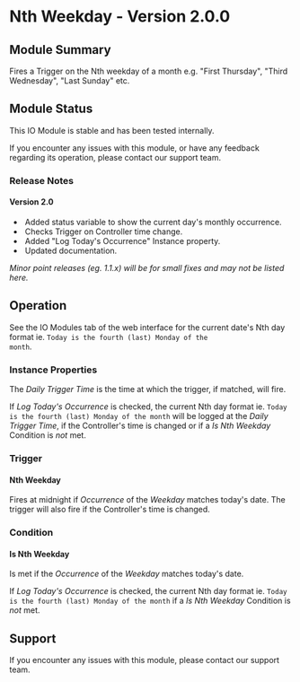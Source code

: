 # Nth Weekday - Version 2.0.0

[//]: # (THIS IS WHAT A COMMENT LOOKS LIKE)

## Module Summary

Fires a Trigger on the Nth weekday of a month e.g. "First Thursday", "Third Wednesday", "Last Sunday" etc.

## Module Status

This IO Module is stable and has been tested internally.

If you encounter any issues with this module, or have any feedback regarding its operation, please contact our support team.

[//]: # (### Module Scope)
[//]: # (If important to mention explain the limitations and things this module cannot perform)

### Release Notes

#### Version 2.0

* &nbsp;Added status variable to show the current day's monthly occurrence.
* &nbsp;Checks Trigger on Controller time change.
* &nbsp;Added "Log Today's Occurrence" Instance property.
* &nbsp;Updated documentation.

*Minor point releases (eg. 1.1.x) will be for small fixes and may not be listed here.*

[//]: # (## Requirements)
[//]: # (Mention any pre-requisites needed before setting up the module in terms of hardware, subscriptions, APIs)

[//]: # (## Configuration)
[//]: # (Mention any setup aspects the user should note that are generally done outside the Designer interface)

## Operation

[//]: # (Give all the operational details linked to using Instance Properties, Triggers, Conditions, Actions, Variables associated with the module's operation)

See the IO Modules tab of the web interface for the current date's Nth day format ie. <code>Today is the fourth (last) Monday of the month</code>.

### Instance Properties

The *Daily Trigger Time* is the time at which the trigger, if matched, will fire.

If *Log Today's Occurrence* is checked, the current Nth day format ie. <code>Today is the fourth (last) Monday of the month</code>
will be logged at the *Daily Trigger Time*, if the Controller's time is changed or if a *Is Nth Weekday* Condition is _not_ met.

[//]: # (### Triggers)

[//]: # (### Conditions)
[//]: # (Conditions are other criteria that need to be met after a trigger to activate an Action)

### Trigger

#### Nth Weekday

Fires at midnight if *Occurrence* of the *Weekday* matches today's date. The trigger will also fire if the Controller's time is changed.

### Condition

#### Is Nth Weekday

Is met if the *Occurrence* of the *Weekday* matches today's date.

If *Log Today's Occurrence* is checked, the current Nth day format ie. <code>Today is the fourth (last) Monday of the month</code>
if a *Is Nth Weekday* Condition is _not_ met.

[//]: # (### Variables)
[//]: # (Variables are a way of collecting numbers from inputs and using them in actions)

## Support

If you encounter any issues with this module, please contact our support team.

[//]: # (### Module Use Example)
[//]: # (If relevant to documentation give examples of module use)

[//]: # (### Further Notes)
[//]: # (Possible location for further notes, may not be used)
